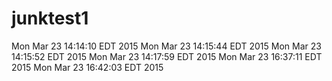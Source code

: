 # junktest1
Mon Mar 23 14:14:10 EDT 2015
Mon Mar 23 14:15:44 EDT 2015
Mon Mar 23 14:15:52 EDT 2015
Mon Mar 23 14:17:59 EDT 2015
Mon Mar 23 16:37:11 EDT 2015
Mon Mar 23 16:42:03 EDT 2015
